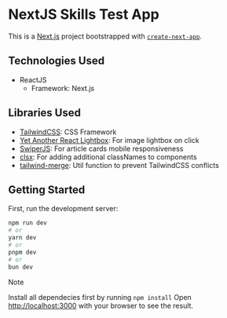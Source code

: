 # NextJS Skills Test App

This is a [Next.js](https://nextjs.org/) project bootstrapped with [`create-next-app`](https://github.com/vercel/next.js/tree/canary/packages/create-next-app).

## Technologies Used

- ReactJS
  - Framework: Next.js

## Libraries Used

- [TailwindCSS](https://tailwindcss.com/): CSS Framework
- [Yet Another React Lightbox](https://yet-another-react-lightbox.com/): For image lightbox on click
- [SwiperJS](https://swiperjs.com/react): For article cards mobile responsiveness
- [clsx](https://www.npmjs.com/package/clsx): For adding additional classNames to components
- [tailwind-merge](https://www.npmjs.com/package/tailwind-merge): Util function to prevent TailwindCSS conflicts

## Getting Started

First, run the development server:

```bash
npm run dev
# or
yarn dev
# or
pnpm dev
# or
bun dev
```

> [!NOTE]
> Install all dependecies first by running `npm install`
> Open [http://localhost:3000](http://localhost:3000) with your browser to see the result.
